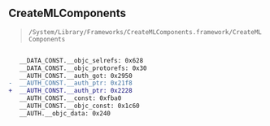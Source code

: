 ## CreateMLComponents

> `/System/Library/Frameworks/CreateMLComponents.framework/CreateMLComponents`

```diff

   __DATA_CONST.__objc_selrefs: 0x628
   __DATA_CONST.__objc_protorefs: 0x30
   __AUTH_CONST.__auth_got: 0x2950
-  __AUTH_CONST.__auth_ptr: 0x21f8
+  __AUTH_CONST.__auth_ptr: 0x2228
   __AUTH_CONST.__const: 0xfba0
   __AUTH_CONST.__objc_const: 0x1c60
   __AUTH.__objc_data: 0x240

```
